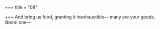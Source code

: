 +++
title = "08"

+++
And bring us food, granting it inexhaustible—
many are your goods, liberal one—